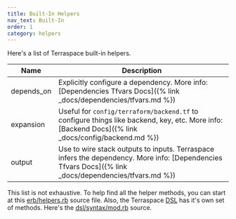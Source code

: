```yaml
---
title: Built-In Helpers
nav_text: Built-In
order: 1
category: helpers
---
```


Here's a list of Terraspace built-in helpers.

Name | Description
--- | ---
depends_on | Explicitly configure a dependency. More info: [Dependencies Tfvars Docs]({% link _docs/dependencies/tfvars.md %})
expansion | Useful for `config/terraform/backend.tf` to configure things like backend, key, etc. More info: [Backend Docs]({% link _docs/config/backend.md %})
output | Use to wire stack outputs to inputs. Terraspace infers the dependency. More info: [Dependencies Tfvars Docs]({% link _docs/dependencies/tfvars.md %})

This list is not exhaustive. To help find all the helper methods, you can start at this [erb/helpers.rb](https://github.com/boltops-tools/terraspace/blob/master/lib/terraspace/compiler/erb/helpers.rb) source file. Also, the Terraspace [DSL](https://terraspace.cloud/docs/dsl/) has it's own set of methods. Here's the [dsl/syntax/mod.rb](https://github.com/boltops-tools/terraspace/blob/master/lib/terraspace/compiler/dsl/syntax/mod.rb) source.
